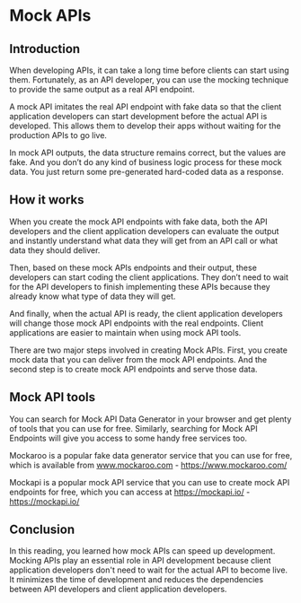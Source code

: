 <h1>Mock APIs </h1>

<h2>Introduction</h2> 
When developing APIs, it can take a long time before clients can start using them. Fortunately, as an API developer, you can use the mocking technique to provide the same output as a real API endpoint.

A mock API imitates the real API endpoint with fake data so that the client application developers can start development before the actual API is developed. This allows them to develop their apps without waiting for the production APIs to go live. 

In mock API outputs, the data structure remains correct, but the values are fake. And you don’t do any kind of business logic process for these mock data. You just return some pre-generated hard-coded data as a response. 

<h2>How it works</h2>
When you create the mock API endpoints with fake data, both the API developers and the client application developers can evaluate the output and instantly understand what data they will get from an API call or what data they should deliver.

Then, based on these mock APIs endpoints and their output, these developers can start coding the client applications. They don’t need to wait for the API developers to finish implementing these APIs because they already know what type of data they will get. 

And finally, when the actual API is ready, the client application developers will change those mock API endpoints with the real endpoints. Client applications are easier to maintain when using mock API tools.

There are two major steps involved in creating Mock APIs. First, you create mock data that you can deliver from the mock API endpoints. And the second step is to create mock API endpoints and serve those data. 

<h2>Mock API tools</h2>
You can search for Mock API Data Generator in your browser and get plenty of tools that you can use for free. Similarly, searching for Mock API Endpoints will give you access to some handy free services too.  

Mockaroo is a popular fake data generator service that you can use for free, which is available from 
www.mockaroo.com - https://www.mockaroo.com/

Mockapi is a popular mock API service that you can use to create mock API endpoints for free, which you can access at 
https://mockapi.io/ - https://mockapi.io/

<h2>Conclusion </h2>
In this reading, you learned how mock APIs can speed up development. Mocking APIs play an essential role in API development because client application developers don't need to wait for the actual API to become live. It minimizes the time of development and reduces the dependencies between API developers and client application developers. 
